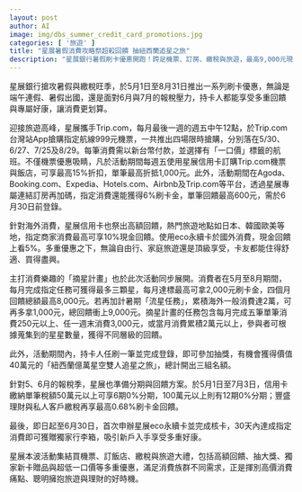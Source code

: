 ```yaml
---
layout: post
author: AI
image: img/dbs_summer_credit_card_promotions.jpg
categories: [ '旅遊' ]
title: "星展暑假消費攻略祭超殺回饋 抽紐西蘭追星之旅"
description: "星展銀行暑假刷卡優惠開跑！跨足機票、訂房、繳稅與旅遊，最高9,000元現金回饋、999元機票限時搶、指定訂房平台6%折抵、旅遊高峰10%海外回饋，還有新戶專屬好禮與價值40萬元的紐西蘭雙人旅抽獎，暑假旅費聰明賺回來！"
---
```

星展銀行搶攻暑假與繳稅旺季，於5月1日至8月31日推出一系列刷卡優惠，無論是端午連假、暑假出國，還是面對6月與7月的報稅壓力，持卡人都能享受多重回饋與專屬好康，讓消費更划算。

迎接旅遊高峰，星展攜手Trip.com，每月最後一週的週五中午12點，於Trip.com台灣站App搶購指定航線999元機票，一共推出四場限時搶購，分別落在5/30、6/27、7/25及8/29。每筆消費需以新台幣付款，並選擇有「一口價」標籤的航班。不僅機票優惠吸睛，凡於活動期間每週五使用星展信用卡訂購Trip.com機票與飯店，可享最高15%折扣，單筆最高折抵1,000元。此外，活動期間在Agoda、Booking.com、Expedia、Hotels.com、Airbnb及Trip.com等平台，透過星展專屬連結訂房再加碼，指定消費還能獲得6%刷卡金，單筆回饋最高600元，需於6月30日前登錄。

針對海外消費，星展信用卡也祭出高額回饋，熱門旅遊地點如日本、韓國歐美等地，指定商家消費最高可享10%現金回饋。使用eco永續卡於國外消費，現金回饋上看5%。多重優惠之下，無論自由行、家庭旅遊還是頂級享受，卡友都能住得舒適、買得盡興。

主打消費樂趣的「摘星計畫」也於此次活動同步展開。消費者在5月至8月期間，每月完成指定任務可獲得最多三顆星，每月達標最高可拿2,000元刷卡金，四個月回饋總額最高8,000元。若再加計暑期「流星任務」，累積海外一般消費達2萬，可再多拿1,000元，總回饋衝上9,000元。摘星計畫的任務包含每月完成五筆單筆消費250元以上、任一週末消費3,000元，或當月消費累積2萬元以上，參與者可根據蒐集到的星星數量，獲得不同層級的回饋。

此外，活動期間內，持卡人任刷一筆並完成登錄，即可參加抽獎，有機會獲得價值40萬元的「紐西蘭億萬星空雙人追星之旅」，總計開出三組名額。

針對5、6月的報稅季，星展也準備分期與回饋方案。於5月1日至7月3日，信用卡繳納單筆稅額50萬元以上可享6期0%分期，100萬元以上則有12期0%分期；豐盛理財與私人客戶繳稅再享最高0.68%刷卡金回饋。

最後，即日起至6月30日，首次申辦星展eco永續卡並完成核卡，30天內達成指定消費即可獲贈獨家行李箱，吸引新戶入手享受多重好康。

星展本波活動集結買機票、訂飯店、繳稅與旅遊大禮，包括高額回饋、抽大獎、獨家新卡贈品與超低一口價等多重優惠，滿足消費族群不同需求，正是揮別高價消費痛點、聰明擁抱旅遊與理財的好時機。